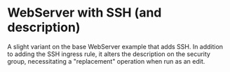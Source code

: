 # WebServer with SSH (and description)

A slight variant on the base WebServer example that adds SSH.  In addition to adding the SSH ingress rule, it
alters the description on the security group, necessitating a "replacement" operation when run as an edit.

